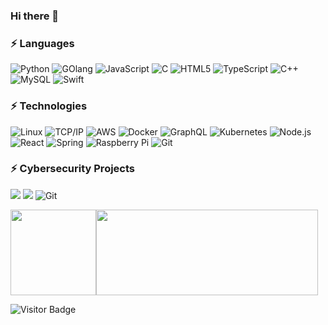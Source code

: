 ### Hi there 👋

<!--
**TBOsec/TBOsec** is a ✨ _special_ ✨ repository because its `README.md` (this file) appears on your GitHub profile.

Here are some ideas to get you started:

- 🔭 I’m currently working on ...
- 🌱 I’m currently learning ...
- 👯 I’m looking to collaborate on ...
- 🤔 I’m looking for help with ...
- 💬 Ask me about ...
- 📫 How to reach me: ...
- 😄 Pronouns: ...
- ⚡ Fun fact: ...
-->

### ⚡ Languages

![Python](https://img.shields.io/badge/-Python-000?&logo=Python)
![GOlang](https://img.shields.io/badge/-Golang-000?&logo=go)
![JavaScript](https://img.shields.io/badge/-JavaScript-000?&logo=JavaScript)
![C](https://img.shields.io/badge/-C-000?&logo=C)
![HTML5](https://img.shields.io/badge/-HTML5-E34F26?style=flat-square&logo=html5&logoColor=white)
![TypeScript](https://img.shields.io/badge/-TypeScript-000?&logo=TypeScript)
![C++](https://img.shields.io/badge/-C++-000?&logo=c%2b%2b&logoColor=00599C)
![MySQL](https://img.shields.io/badge/-MySQL-000?&logo=MySQL)
![Swift](https://img.shields.io/badge/-Swift-000?&logo=Swift)

### ⚡ Technologies

![Linux](https://img.shields.io/badge/-Linux-000?&logo=Linux)
![TCP/IP](https://img.shields.io/badge/-TCP%2FIP-000?&logo=Windows-Terminal&logoColor=999)
![AWS](https://img.shields.io/badge/-AWS-000?&logo=Amazon-AWS&logoColor=F90)
![Docker](https://img.shields.io/badge/-Docker-000?&logo=Docker)
![GraphQL](https://img.shields.io/badge/-GraphQL-E10098?style=flat-square&logo=graphql)
![Kubernetes](https://img.shields.io/badge/-Kubernetes-000?&logo=Kubernetes)
![Node.js](https://img.shields.io/badge/-Node.js-000?&logo=node.js)
![React](https://img.shields.io/badge/-React-000?&logo=React)
![Spring](https://img.shields.io/badge/-Spring-000?&logo=Spring)
![Raspberry Pi](https://img.shields.io/badge/-Raspberry%20Pi-C51A4A?style=flat-square&logo=Raspberry-Pi)
![Git](https://img.shields.io/badge/-Git-black?style=flat-square&logo=git)

### ⚡ Cybersecurity Projects

[![](https://img.shields.io/badge/-🌐%20CyberChef-000)](https://github.com/TBOsec/cyberchef)
[![](https://img.shields.io/badge/-📝%20DayCVE-000)](https://github.com/TBOsec/DAY_CVEinfo)
![Git](https://img.shields.io/badge/-DownGit-black?style=flat-square&logo=git)

<!-- [Github Stats] -->
<img height="137px" src="https://github-readme-stats.vercel.app/api?username=TBOsec&hide_title=true&hide_border=true&show_icons=true&include_all_commits=true&count_private=true&line_height=21&text_color=000&icon_color=000&bg_color=0,ea6161,ffc64d,fffc4d,52fa5a&theme=graywhite" /><!-- wi*quL3fcV --><img height="137px" width="355" src="https://github-readme-stats.vercel.app/api/top-langs/?username=TBOsec&hide=html&hide_title=true&hide_border=true&layout=compact&langs_count=4&text_color=000&icon_color=fff&bg_color=0,52fa5a,4dfcff,c64dff&theme=graywhite" />

![Visitor Badge](https://visitor-badge.laobi.icu/badge?page_id=TBOsec.issus.1)
